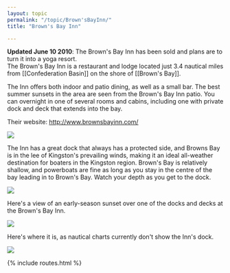 ```yaml
---
layout: topic
permalink: "/topic/Brown'sBayInn/"
title: "Brown's Bay Inn"

---
```


<div class="notice"><strong>Updated June 10 2010</strong>:  The Brown's Bay Inn has been sold and plans are to turn it into a yoga resort.</div>
The Brown's Bay Inn is a restaurant and lodge located just 3.4 nautical miles from [[Confederation Basin]] on the shore of [[Brown's Bay]].

The Inn offers both indoor and patio dining, as well as a small bar.  The best summer sunsets in the area are seen from the Brown's Bay Inn patio.  You can overnight in one of several rooms and cabins, including one with private dock and deck that extends into the bay.

Their website: http://www.brownsbayinn.com/

<img src="http://k7waterfront.org/Images/BrownsBayInn01.jpg">

The Inn has a great dock that always has a protected side, and Browns Bay is in the lee of Kingston's prevailing winds, making it an ideal all-weather destination for boaters in the Kingston region.  Brown's Bay is relatively shallow, and powerboats are fine as long as you stay in the centre of the bay leading in to Brown's Bay.  Watch your depth as you get to the dock.

<img src="http://k7waterfront.org/Images/BrownsBayInn02.jpg">

Here's a view of an early-season sunset over one of the docks and decks at the Brown's Bay Inn.

<img src="http://k7waterfront.org/Images/BrownsBayInn03.jpg">


Here's where it is, as nautical charts currently don't show the Inn's dock.

<img src="http://k7waterfront.org/Images/Chart-BrownsBayInn.jpg">

{% include routes.html %}
